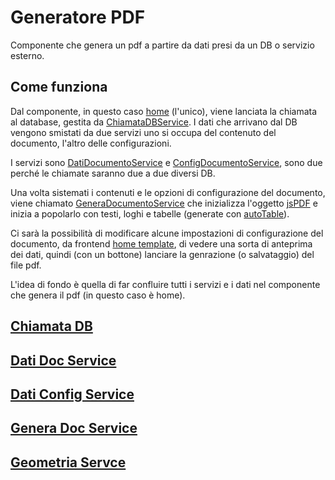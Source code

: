 # Generatore PDF 

Componente che genera un pdf a partire da dati presi da un DB o servizio esterno.

## Come funziona

Dal componente, in questo caso [home](./src/app/home/home.page.ts) (l'unico), viene lanciata la chiamata al database, gestita da [ChiamataDBService](./src/app/chiamata-db.service.ts). I dati che arrivano dal DB vengono smistati da due servizi uno si occupa del contenuto del documento, l'altro delle configurazioni.

I servizi sono [DatiDocumentoService](./src/app/dati-documento.service.ts) e [ConfigDocumentoService](./src/app/config-documento.service.ts), sono due perché le chiamate saranno due a due diversi DB.

Una volta sistemati i contenuti e le opzioni di configurazione del documento, viene chiamato [GeneraDocumentoService](./src/app/genera-documento.service.ts) che inizializza l'oggetto [jsPDF](https://artskydj.github.io/jsPDF/docs/index.html) e inizia a popolarlo con testi, loghi e tabelle (generate con [autoTable](https://github.com/simonbengtsson/jsPDF-AutoTable)).

Ci sarà la possibilità di modificare alcune impostazioni di configurazione del documento, da frontend [home template](./src/app/home/home.page.html), di vedere una sorta di anteprima dei dati, quindi (con un bottone) lanciare la genrazione (o salvataggio) del file pdf.

L'idea di fondo è quella di far confluire tutti i servizi e i dati nel componente che genera il pdf (in questo caso è home).

## [Chiamata DB](./src/app/chiamata-db.service.ts)

## [Dati Doc Service](./src/app/dati-documento.service.ts)

## [Dati Config Service](./src/app/config-documento.service.ts)

## [Genera Doc Service](./src/app/genera-documento.service.ts)

## [Geometria Servce](./src/app/geometria.service.ts)

